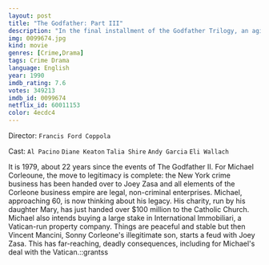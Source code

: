 ```yaml
---
layout: post
title: "The Godfather: Part III"
description: "In the final installment of the Godfather Trilogy, an aging Don Michael Corleone seeks to legitimize his crime family's interests and remove himself from the violent underworld but is kept back by the ambitions of the young. While he attempts to link the Corleone's finances with the Vatican, Michael must deal with the machinations of a hungrier gangster seeking to upset the existing Mafioso order and a young protege's love affair with his daughter..."
img: 0099674.jpg
kind: movie
genres: [Crime,Drama]
tags: Crime Drama 
language: English
year: 1990
imdb_rating: 7.6
votes: 349213
imdb_id: 0099674
netflix_id: 60011153
color: 4ecdc4
---
```

Director: `Francis Ford Coppola`  

Cast: `Al Pacino` `Diane Keaton` `Talia Shire` `Andy Garcia` `Eli Wallach` 

It is 1979, about 22 years since the events of The Godfather II. For Michael Corleoune, the move to legitimacy is complete: the New York crime business has been handed over to Joey Zasa and all elements of the Corleone business empire are legal, non-criminal enterprises. Michael, approaching 60, is now thinking about his legacy. His charity, run by his daughter Mary, has just handed over $100 million to the Catholic Church. Michael also intends buying a large stake in International Immobiliari, a Vatican-run property company. Things are peaceful and stable but then Vincent Mancini, Sonny Corleone's illegitimate son, starts a feud with Joey Zasa. This has far-reaching, deadly consequences, including for Michael's deal with the Vatican.::grantss
